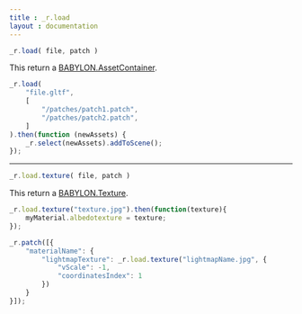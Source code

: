 ```yaml
---
title : _r.load 
layout : documentation
---
```


```js
_r.load( file, patch )
```

This return a [BABYLON.AssetContainer](https://doc.babylonjs.com/api/classes/babylon.assetcontainer).

```javascript
_r.load(
    "file.gltf",
    [
        "/patches/patch1.patch",
        "/patches/patch2.patch",
    ]
).then(function (newAssets) {
    _r.select(newAssets).addToScene();
});
```

---

```js
_r.load.texture( file, patch )
```

This return a [BABYLON.Texture](https://doc.babylonjs.com/api/classes/babylon.texture).

```js
_r.load.texture("texture.jpg").then(function(texture){
    myMaterial.albedotexture = texture;
});
```

```js
_r.patch([{
    "materialName": {
        "lightmapTexture": _r.load.texture("lightmapName.jpg", {
            "vScale": -1,
            "coordinatesIndex": 1
        })
    }
}]);
```

